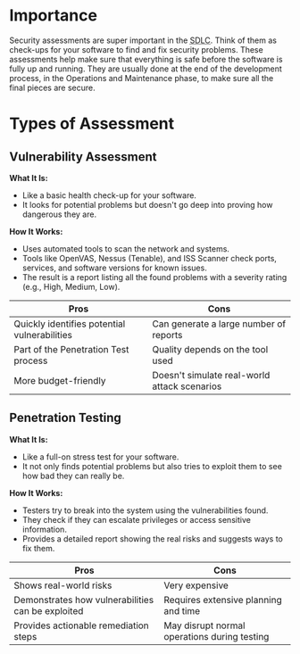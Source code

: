 # Importance

Security assessments are super important in the <abbr title="Software Development Life Cycle">SDLC</abbr>. Think of them as check-ups for your software to find and fix security problems. These assessments help make sure that everything is safe before the software is fully up and running. They are usually done at the end of the development process, in the Operations and Maintenance phase, to make sure all the final pieces are secure.

# Types of Assessment
## Vulnerability Assessment

**What It Is:**
- Like a basic health check-up for your software.
- It looks for potential problems but doesn't go deep into proving how dangerous they are.

**How It Works:**
- Uses automated tools to scan the network and systems.
- Tools like OpenVAS, Nessus (Tenable), and ISS Scanner check ports, services, and software versions for known issues.
- The result is a report listing all the found problems with a severity rating (e.g., High, Medium, Low).

| **Pros**                               | **Cons**                                                               |
|-----------------------------------------|-------------------------------------------------------------------------|
| Quickly identifies potential vulnerabilities | Can generate a large number of reports                                   |
| Part of the Penetration Test process     | Quality depends on the tool used                                         |
| More budget-friendly                    | Doesn't simulate real-world attack scenarios                             |

## Penetration Testing

**What It Is:**
- Like a full-on stress test for your software.
- It not only finds potential problems but also tries to exploit them to see how bad they can really be.

**How It Works:**
- Testers try to break into the system using the vulnerabilities found.
- They check if they can escalate privileges or access sensitive information.
- Provides a detailed report showing the real risks and suggests ways to fix them.

| **Pros**                                          | **Cons**                                     |
| ------------------------------------------------- | -------------------------------------------- |
| Shows real-world risks                            | Very expensive                               |
| Demonstrates how vulnerabilities can be exploited | Requires extensive planning and time         |
| Provides actionable remediation steps             | May disrupt normal operations during testing |
